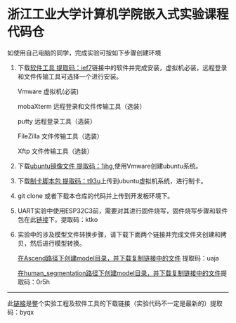 
# 浙江工业大学计算机学院嵌入式实验课程代码仓

如使用自己电脑的同学，完成实验可按如下步骤创建环境

1. 下载[软件工具 提取码：ief7](https://pan.baidu.com/s/1g2mzsRLWQQqHkE7AtDrvxQ)链接中的软件并完成安装，虚拟机必装，远程登录和文件传输工具可选择一个进行安装。
    
    Vmware 虚拟机(必装)
    
    mobaXterm 远程登录和文件传输工具（选装）
    
    putty 远程登录工具（选装）
    
    FileZilla 文件传输工具（选装）
    
    Xftp 文件传输工具（选装）
    
3. 下载[ubuntu镜像文件 提取码：1ihg](https://pan.baidu.com/s/12DJSe3D3q5WOnWw-PapQHA),使用Vmware创建ubuntu系统。
4. 下载[制卡脚本包 提取码：t93u](https://pan.baidu.com/s/1tcbG-bhtHZ82TKMsFNjkJQ)上传到ubuntu虚拟机系统，进行制卡。
5. git clone 或者下载本仓库的代码并上传到开发板环境下。
6. UART实验中使用ESP32C3前，需要对其进行固件烧写，固件烧写步骤和软件包在此[链接](https://pan.baidu.com/s/1MCGT-7nqMSKgsvG2ish1ww)下。提取码：ktko
7. 实验中的涉及模型文件转换步骤，请下载下面两个链接并完成文件夹创建和拷贝，然后进行模型转换。

    [在Ascend路径下创建model目录，并下载复制链接中的文件](https://pan.baidu.com/s/1JEF4IRlsSBlO6iS0Nm4vow) 提取码：uaja

    [在human_segmentation路径下创建model目录，并下载复制链接中的文件](https://pan.baidu.com/s/1VIr4VUSY-rVbWkKTu9pncw)提取码：0r5h


---
此[链接](https://pan.baidu.com/s/106wKvTo7EkgAhgziSybJSg)是整个实验工程及软件工具的下载链接（实验代码不一定是最新的）提取码：byqx
